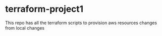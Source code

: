 # terraform-project1
This repo has all the terraform scripts to provision aws resources 
changes from local
changes
